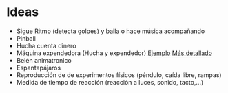 # Ideas

* Sigue Ritmo (detecta golpes) y baila o hace música acompañando
* Pinball
* Hucha cuenta dinero
* Máquina expendedora (Hucha y expendedor) [Ejemplo](http://www.htxt.co.za/2017/01/17/make-a-diy-arduino-vending-machine-to-stop-yourself-from-snacking/) [Más detallado](https://www.youtube.com/watch?v=cQEomlhuyR8&t=166)
* Belén animatronico
* Espantapájaros
* Reproducción de de experimentos físicos (péndulo, caída libre, rampas)
* Medida de tiempo de reacción (reacción a luces, sonido, tacto,...)
